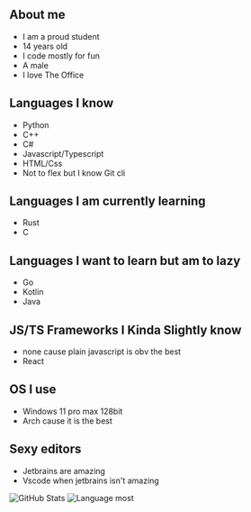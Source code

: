 ## About me
- I am a proud student
- 14 years old
- I code mostly for fun
- A male
- I love The Office

## Languages I know
- Python
- C++
- C#
- Javascript/Typescript
- HTML/Css
- Not to flex but I know Git cli

## Languages I am currently learning
- Rust
- C

## Languages I want to learn but am to lazy 
- Go
- Kotlin
- Java

## JS/TS Frameworks I Kinda Slightly know
- none cause plain javascript is obv the best
- React

## OS I use
- Windows 11 pro max 128bit
- Arch cause it is the best

## Sexy editors
- Jetbrains are amazing
- Vscode when jetbrains isn't amazing

![GitHub Stats](https://github-readme-stats.vercel.app/api?username=xavierbrasher&show_icons=true&theme=cobalt)
![Language most](https://github-readme-stats.vercel.app/api/top-langs/?username=xavierbrasher&theme=cobalt&layout=compact)
<!---
xavierbrasher/xavierbrasher is a ✨ special ✨ repository because its `README.md` (this file) appears on your GitHub profile.
You can click the Preview link to take a look at your changes.
--->
